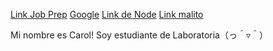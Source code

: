 [Link Job Prep](https://laboratoria1.gitbook.io/jobprep-dev-es/ruta-a-busqueda-de-vacantes)
[Google](https://google.com)
[Link de Node](https://nodejs.org/)
[Link malito](https://nodejsorg/.../)

Mi nombre es Carol! Soy estudiante de Laboratoria（っ＾▿＾）
